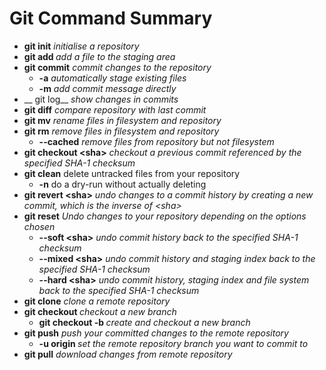 # Git Command Summary

* __git init__ _initialise a repository_
* __git add <file>__ _add a file to the staging area_
* __git commit__ _commit changes to the repository_
	* __-a__ _automatically stage existing files_
	* __-m__ _add commit message directly_
* __ git log__ _show changes in commits_
* __git diff__ _compare repository with last commit_
* __git mv__ _rename files in filesystem and repository_
* __git rm__ _remove files in filesystem and repository_
	* __--cached__ _remove files from repository but not filesystem_
* __git checkout &lt;sha&gt;__ _checkout a previous commit referenced by the specified SHA-1 checksum_
*  __git clean__ delete untracked files from your repository
    * __-n__ do a dry-run without actually deleting
* __git revert &lt;sha&gt;__ _undo changes to a commit history by creating a new commit, which is the inverse of &lt;sha&gt;_
* __git reset__ _Undo changes to your repository depending on the options chosen_
    * __--soft &lt;sha&gt;__ _undo commit history back to the specified SHA-1 checksum_
    * __--mixed &lt;sha&gt;__ _undo commit history and staging index back to the specified SHA-1 checksum_
    * __--hard &lt;sha&gt;__ _undo commit history, staging index and file system back to the specified SHA-1 checksum_
* __git clone__ _clone a remote repository_
* __git checkout <branchname>__ _checkout a new branch_
	* __git checkout -b <branchname>__  _create and checkout a new branch_
* __git push__ _push your committed changes to the remote repository_
	* __-u origin <branchname>__ _set the remote repository branch you want to commit to_
* __git pull__ _download changes from remote repository_